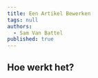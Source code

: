 ```yaml
---
title: Een Artikel Bewerken
tags: null
authors:
  - Sam Van Battel
published: true
---
```


## Hoe werkt het?
